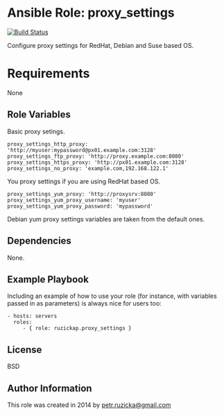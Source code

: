 # Ansible Role: proxy_settings

[![Build Status](https://travis-ci.org/ruzickap/ansible-role-proxy_settings.svg?branch=master)](https://travis-ci.org/ruzickap/ansible-role-proxy_settings)

Configure proxy settings for RedHat, Debian and Suse based OS.

# Requirements

None

## Role Variables

Basic proxy setings.

    proxy_settings_http_proxy: 'http://myuser:mypassword@px01.example.com:3128'
    proxy_settings_ftp_proxy: 'http://proxy.example.com:8080'
    proxy_settings_https_proxy: 'http://px01.example.com:3128'
    proxy_settings_no_proxy: 'example.com,192.168.122.1'

You proxy settings if you are using RedHat based OS.

    proxy_settings_yum_proxy: 'http://proxysrv:8080'
    proxy_settings_yum_proxy_username: 'myuser'
    proxy_settings_yum_proxy_password: 'mypassword'

Debian yum proxy settings variables are taken from the default ones.

## Dependencies

None.

## Example Playbook

Including an example of how to use your role (for instance, with variables passed in as parameters) is always nice for users too:

    - hosts: servers
      roles:
         - { role: ruzickap.proxy_settings }

## License

BSD

## Author Information

This role was created in 2014 by <petr.ruzicka@gmail.com>

